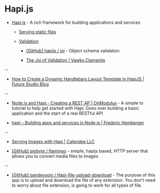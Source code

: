 # Hapi.js

* [Hapi.js](http://hapijs.com/) - A rich framework for building applications and services
  
  * [Serving static files](http://hapijs.com/tutorials/serving-files)

  * [Validation](http://hapijs.com/tutorials/validation)

    * [[GitHub] hapijs / joi](https://github.com/hapijs/joi) - Object schema validation

    * [The Joi of Validation | Vawks Clamantis](http://vawks.com/blog/2014/03/22/the-joi-of-validation/)

--

* [How to Create a Dynamic Handlebars Layout Template in HapiJS | Future Studio Blog](http://futurestud.io/blog/how-to-create-a-dynamic-handlebars-layout-template-in-hapijs/)

--

* [Node.js and Hapi - Creating a REST AP | OnModulus](http://blog.modulus.io/nodejs-and-hapi-create-rest-api) - A simple to tutorial to help get started with Hapi. Goes over building a basic application and the start of a real RESTful API

* [hapi – Building apps and services in Node.js | Frederic Hemberger](https://frederic-hemberger.de/talks/hapi)

--

* [Serving Images with Hapi | Calendee LLC](https://calendee.com/2014/01/31/serving-images-with-hapi/)

* [[GitHub] piobyte / flamingo](https://github.com/piobyte/flamingo) - simple, hapijs based, HTTP server that allows you to convert media files to images

--

* [[GitHub] pandeysoni / Hapi-file-upload-download](https://github.com/pandeysoni/Hapi-file-upload-download) - The purpose of this app is to upload and download the file of any extension. You don't need to worry about file extension, is going to work for all types of file.

